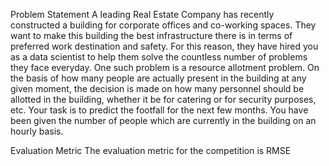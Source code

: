 Problem Statement
A leading Real Estate Company has recently constructed a building for corporate offices and co-working spaces. They want to make this building the best infrastructure there is in terms of preferred work destination and safety. For this reason, they have hired you as a data scientist to help them solve the countless number of problems they face everyday.
One such problem is a resource allotment problem. On the basis of how many people are actually present in the building at any given moment, the decision is made on how many personnel should be allotted in the building, whether it be for catering or for security purposes, etc. 
Your task is to predict the footfall for the next few months. You have been given the number of people which are currently in the building on an hourly basis.

Evaluation Metric
The evaluation metric for the competition is RMSE


